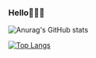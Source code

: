 ### Hello👩🏻‍💻

![Anurag's GitHub stats](https://github-readme-stats.vercel.app/api?username=karin0216&show_icons=true&theme=buefy)


[![Top Langs](https://github-readme-stats.vercel.app/api/top-langs/?username=karin0216&layout=compact)](https://github.com/anuraghazra/github-readme-stats)



<!--
**karin0216/karin0216** is a ✨ _special_ ✨ repository because its `README.md` (this file) appears on your GitHub profile.

Here are some ideas to get you started:

- 🔭 I’m currently working on ...
- 🌱 I’m currently learning ...
- 👯 I’m looking to collaborate on ...
- 🤔 I’m looking for help with ...
- 💬 Ask me about ...
- 📫 How to reach me: ...
- 😄 Pronouns: ...
- ⚡ Fun fact: ...
-->
